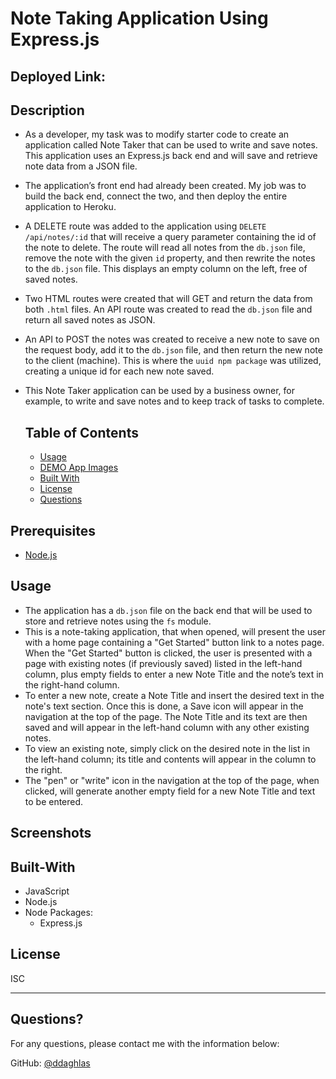 # Note Taking Application Using Express.js

## Deployed Link:

## Description
- As a developer, my task was to modify starter code to create an application called Note Taker that can be used to write and save notes. This application uses an Express.js back end and will save and retrieve note data from a JSON file.
- The application’s front end had already been created. My job was to build the back end, connect the two, and then deploy the entire application to Heroku.
- A DELETE route was added to the application using `DELETE /api/notes/:id` that will receive a query parameter containing the id of the note to delete. The route will read all notes from the `db.json` file, remove the note with the given `id` property, and then rewrite the notes to the `db.json` file. This displays an empty column on the left, free of saved notes. 
- Two HTML routes were created that will GET and return the data from both `.html` files. An API route was created to read the `db.json` file and return all saved notes as JSON.
- An API to POST the notes was created to receive a new note to save on the request body, add it to the `db.json` file, and then return the new note to the client (machine). This is where the `uuid npm package` was utilized, creating a unique id for each new note saved.
- This Note Taker application can be used by a business owner, for example, to write and save notes and to keep track of tasks to complete. 


  ## Table of Contents
  * [Usage](#usage)
  * [DEMO App Images](#Screenshots)
  * [Built With](#Built-With)
  * [License](#license)
  * [Questions](#questions)


## Prerequisites
- [Node.js](https://nodejs.org/en/)

## Usage
- The application has a `db.json` file on the back end that will be used to store and retrieve notes using the `fs` module.
- This is a note-taking application, that when opened, will present the user with a home page containing a "Get Started" button link to a notes page. When the "Get Started" button is clicked, the user is presented with a page with existing notes (if previously saved) listed in the left-hand column, plus empty fields to enter a new Note Title and the note’s text in the right-hand column. 
- To enter a new note, create a Note Title and insert the desired text in the note's text section. Once this is done, a Save icon will appear in the navigation at the top of the page. The Note Title and its text are then saved and will appear in the left-hand column with any other existing notes.
- To view an existing note, simply click on the desired note in the list in the left-hand column; its title and contents will appear in the column to the right. 
- The "pen" or "write" icon in the navigation at the top of the page, when clicked, will generate another empty field for a new Note Title and text to be entered. 


## Screenshots




## Built-With
- JavaScript
- Node.js
- Node Packages:
  * Express.js

## License


ISC


---


  ## Questions?
  
  For any questions, please contact me with the information below:

  GitHub: [@ddaghlas](https://api.github.com/users/ddaghlas) 

